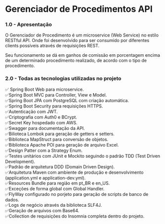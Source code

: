 # Gerenciador de Procedimentos API

### 1.0 - Apresentação
O Gerenciador de Procedimento é um microservice (Web Service) no estilo RESTful API. Onde foi desenvolvido para ser consumido por
diferentes clients possíveis através de requisições REST.

Seu funcionamento se dá em ganhos de comissão em porcentagem encima de um determinado procedimento realizado, de acordo
com o tipo de procedimento.

### 2.0 - Todas as tecnologias utilizadas no projeto
:white_check_mark: Spring Boot Web para microservice.<br/>
:white_check_mark:Spring Boot MVC para Controller, View e Model.<br/>
:white_check_mark:Spring Boot JPA com PostgreSQL com criação automática.<br/>
:white_check_mark:Spring Boot Security para requisições HTTPS.<br/>
:white_check_mark:Autenticação com JWT.<br/>
:white_check_mark:Criptografia com Auth0 e BCrypt.<br/>
:white_check_mark:Secret Key hospedado com AWS.<br/>
:white_check_mark:Swagger para documentação da API.<br/>
:white_check_mark:Bilioteca Lombok para geração de getters e setters.<br/>
:white_check_mark:Biblioteca MapStruct para conversão de objetos.<br/>
:white_check_mark:Biblioteca Apache POI para geração de arquivo Excel.<br/>
:white_check_mark:Design Patter com a Strategy Enum.<br/>
:white_check_mark:Testes unitários com JUnit e Mockito seguindo o padrão TDD (Test Driven Development).<br/>
:white_check_mark:Padrão de arquitetura DDD (Domain Driven Design).<br/>
:white_check_mark:Arquitetura Maven com ambiente de produção e desenvolvimento (application.yml e application-dev.yml).<br/>
:white_check_mark:Resources Bundle para região em pt_BR e en_US.<br/>
:white_check_mark:Exceções de forma global com Global Handler.<br/>
:white_check_mark:FlyWay configurado no porjeto para geração de scripts de banco de dados.<br/>
:white_check_mark:Logs de negócio através da biblioteca SLF4J.<br/>
:white_check_mark:Geração de arquivos com Base64.<br/>
:white_check_mark:Collection de requisições do Insomnia completa dentro do projeto.<br/>